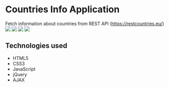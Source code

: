 # Countries Info Application
Fetch information about countries from REST API (https://restcountries.eu/)
![](https://img.shields.io/badge/Code-HTML5-informational?style=flat&logo=html5)
![](https://img.shields.io/badge/Code-CSS3-informational?style=flat&logo=CSS3)
![](https://img.shields.io/badge/Code-JavaScript-informational?style=flat&logo=javascript)
![](https://img.shields.io/badge/Library-jQuery-informational?style=flat&logo=jquery)
## Technologies used
* HTML5
* CSS3
* JavaScript
* jQuery
* AJAX
